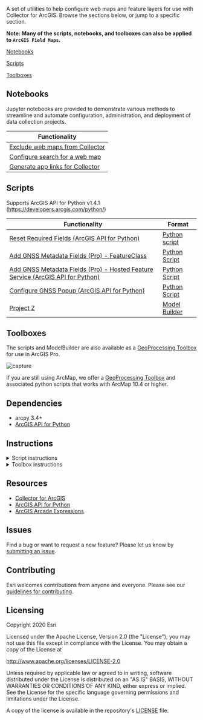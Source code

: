 A set of utilities to help configure web maps and feature layers for use with Collector for ArcGIS. Browse the sections below, or jump to a specific section.

**Note: Many of the scripts, notebooks, and toolboxes can also be applied to `ArcGIS Field Maps`.** 

[Notebooks](#notebooks)

[Scripts](#scripts)

[Toolboxes](#toolboxes)

## Notebooks

Jupyter notebooks are provided to demonstrate various methods to streamline and automate configuration, administration, and deployment of data collection projects.

| Functionality 
|-----------------|
| [Exclude web maps from Collector](https://github.com/Esri/collector-tools/blob/master/notebooks/UseInCollector.ipynb) 
| [Configure search for a web map](https://github.com/Esri/collector-tools/blob/master/notebooks/LayerSearchConfig.ipynb)
| [Generate app links for Collector](https://github.com/Esri/collector-tools/blob/master/notebooks/GenerateCollectorAppLinks.ipynb)

## Scripts

Supports ArcGIS API for Python v1.4.1 (https://developers.arcgis.com/python/) 

| Functionality   | Format |                                                                        
|-----------------|------------|
| [Reset Required Fields (ArcGIS API for Python)](CollectorUtils/pro/ResetRequiredFields.md)  | [Python script](https://github.com/Esri/collector-tools/blob/master/CollectorUtils/scripts/reset_required_fields_python_api.py) |
| [Add GNSS Metadata Fields (Pro) - FeatureClass](CollectorUtils/arcmap/add_update_gnss_fields.md) | [Python Script](CollectorUtils/scripts/add_update_gnss_fields.py) |
| [Add GNSS Metadata Fields (Pro) - Hosted Feature Service (ArcGIS API for Python)](CollectorUtils/pro/add_update_gnss_fields_python_api.md)|  [Python Script](CollectorUtils/scripts/add_update_gnss_fields_python_api.py) |
| [Configure GNSS Popup (ArcGIS API for Python)](CollectorUtils/pro/configure_gnss_popup_python_api.md) | [Python Script](CollectorUtils/scripts/configure_gnss_popup_python_api.py) | 
| [Project Z](CollectorUtils/pro/project_z.md) | [Model Builder](CollectorUtils/pro/project_z.md) | 

## Toolboxes

The scripts and ModelBuilder are also available as a [GeoProcessing Toolbox](https://github.com/Esri/collector-tools/blob/master/CollectorUtils/pro/CollectorUtils_Pro.tbx) for use in ArcGIS Pro.


![capture](https://user-images.githubusercontent.com/24723464/38952752-840ea9e0-4301-11e8-94d7-5bd824f708cb.PNG)

 If you are still using ArcMap, we offer a [GeoProcessing Toolbox](https://github.com/Esri/collector-tools/blob/master/CollectorUtils/arcmap/CollectorUtils_ArcMap.tbx) and associated python scripts that works with ArcMap 10.4 or higher.

## Dependencies
 - arcpy 3.4+
 - [ArcGIS API for Python](https://developers.arcgis.com/python)

## Instructions

<details>
<summary>
Script instructions
</summary>

1. Install ArcGIS API for Python package as described [here](https://developers.arcgis.com/python/guide/install-and-set-up/).
1. Clone or download this repository.
1. Run the scripts from command line.
</details>

<details>
<summary>
Toolbox instructions
</summary>

1. Clone or download this repository.
1. If you prefer to use in ArcGIS Pro, right-click on Toolboxes, and select **Add Toolbox**. Navigate and select **CollectorUtils_Pro** toolbox. 
1. Run the tools in the toolbox (Pro requires 2.0+) or run the scripts from command line.
</details>

## Resources

 * [Collector for ArcGIS](http://www.esri.com/products/collector-for-arcgis)
 * [ArcGIS API for Python](https://developers.arcgis.com/python/)
 * [ArcGIS Arcade Expressions](https://github.com/Esri/arcade-expressions)

## Issues

Find a bug or want to request a new feature?  Please let us know by [submitting an issue](https://github.com/Esri/collector-tools/issues/new).

## Contributing

Esri welcomes contributions from anyone and everyone.
Please see our [guidelines for contributing](https://github.com/esri/contributing).

## Licensing

Copyright 2020 Esri

Licensed under the Apache License, Version 2.0 (the "License");
you may not use this file except in compliance with the License.
You may obtain a copy of the License at

http://www.apache.org/licenses/LICENSE-2.0

Unless required by applicable law or agreed to in writing, software
distributed under the License is distributed on an "AS IS" BASIS,
WITHOUT WARRANTIES OR CONDITIONS OF ANY KIND, either express or implied.
See the License for the specific language governing permissions and
limitations under the License.

A copy of the license is available in the repository's
[LICENSE](LICENSE) file.
